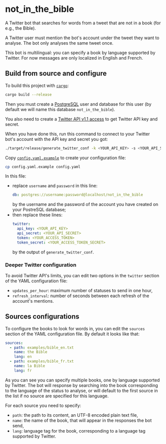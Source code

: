 # not_in_the_bible

A Twitter bot that searches for words from a tweet that are not in a book (for
e.g., the Bible).

A Twitter user must mention the bot's account under the tweet they want to
analyse. The bot only analyses the same tweet once.

This bot is multilingual: you can specify a book by language supported by
Twitter. For now messages are only localized in English and French.

## Build from source and configure

To build this project with [`cargo`](https://doc.rust-lang.org/cargo/):

```bash
cargo build --release
```

Then you must create a [PostgreSQL](https://www.postgresql.org/) user and
database for this user (by default we will name this database
`not_in_the_bible`).

You also need to create a
[Twitter API v1.1 access](https://developer.twitter.com/en/portal/projects-and-apps)
to get Twitter API key and secret.

When you have done this, run this command to connect to your Twitter bot's
account with the API key and secret you got:

```bash
./target/release/generate_twitter_conf -k <YOUR_API_KEY> -s <YOUR_API_SECRET>
```

Copy [`config.yaml.example`](config.yaml.example) to create your configuration
file:

```bash
cp config.yaml.example config.yaml
```

In this file:

- replace `username` and `password` in this line:
  ```yaml
  db: postgres://username:password@localhost/not_in_the_bible
  ```
  by the username and the password of the account you have created on your
  PostreSQL database;
- then replace these lines:
  ```yaml
  twitter:
    api_key: <YOUR_API_KEY>
    api_secret: <YOUR_API_SECRET>
    token: <YOUR_ACCESS_TOKEN>
    token_secret: <YOUR_ACCESS_TOKEN_SECRET>
  ```
  by the output of `generate_twitter_conf`.

### Deeper Twitter configuration

To avoid Twitter API's limits, you can edit two options in the `twitter` section
of the YAML configuration file:

- `updates_per_hour`: maximum number of statuses to send in one hour,
- `refresh_interval`: number of seconds between each refresh of the account's
  mentions.

## Sources configurations

To configure the books to look for words in, you can edit the `sources` section
of the YAML configuration file. By default it looks like that:

```yaml
sources:
  - path: examples/bible_en.txt
    name: the Bible
    lang: en
  - path: examples/bible_fr.txt
    name: la Bible
    lang: fr
```

As you can see you can specify multiple books, one by language supported by
Twitter. The bot will response by searching into the book corresponding to the
language of the status to analyse, or will default to the first source in the
list if no source are specified for this language.

For each source you need to specify:

- `path`: the path to its content, an UTF-8 encoded plain text file,
- `name`: the name of the book, that will appear in the responses the bot send,
- `lang`: language tag for the book, corresponding to a language tag supported
  by Twitter.
